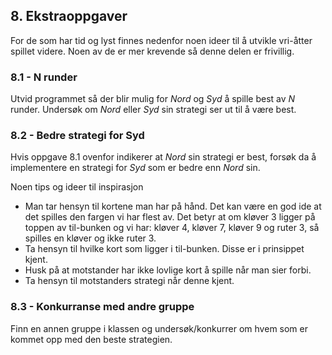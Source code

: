 ## 8. Ekstraoppgaver

For de som har tid og lyst finnes nedenfor noen ideer til å utvikle vri-åtter spillet videre. Noen av de er mer krevende så denne delen er frivillig.

### 8.1 - N runder

Utvid programmet så der blir mulig for *Nord* og *Syd* å spille best av *N* runder. Undersøk om *Nord* eller *Syd* sin strategi ser ut til å være best.

### 8.2 - Bedre strategi for Syd

Hvis oppgave 8.1 ovenfor indikerer at *Nord* sin strategi er best, forsøk da å implementere en strategi for *Syd* som er bedre enn *Nord* sin.

Noen tips og ideer til inspirasjon

-	Man tar hensyn til kortene man har på hånd. Det kan være en god ide at det spilles den fargen vi har flest av. Det betyr at om kløver 3 ligger på toppen av til-bunken og vi har: kløver 4, kløver 7, kløver 9 og ruter 3, så spilles en kløver og ikke ruter 3.
- Ta hensyn til hvilke kort som ligger i til-bunken. Disse er i prinsippet kjent.
- Husk på at motstander har ikke lovlige kort å spille når man sier forbi.
- Ta hensyn til motstanders strategi når denne kjent.

### 8.3 - Konkurranse med andre gruppe

Finn en annen gruppe i klassen og undersøk/konkurrer om hvem som er kommet opp med den beste strategien.
